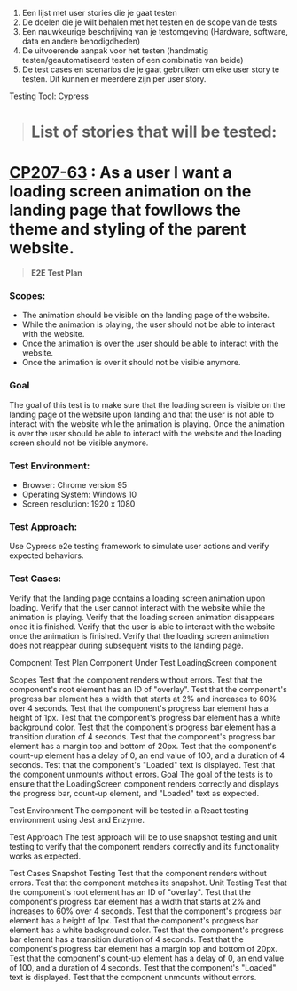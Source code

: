 1. Een lijst met user stories die je gaat testen
2. De doelen die je wilt behalen met het testen en de scope van de tests
3. Een nauwkeurige beschrijving van je testomgeving (Hardware, software, data en andere benodigdheden)
4. De uitvoerende aanpak voor het testen (handmatig testen/geautomatiseerd testen of een combinatie van beide)
5. De test cases en scenarios die je gaat gebruiken om elke user story te testen. Dit kunnen er meerdere zijn per user story.

Testing Tool: Cypress


> # **List of stories that will be tested:**
# **[CP207-63](https://xr-vision.atlassian.net/browse/CP2077-63)** : As a user I want a loading screen animation on the landing page that fowllows the theme and styling of the parent website.
> **E2E Test Plan**
### **Scopes:**
- The animation should be visible on the landing page of the website.
- While the animation is playing, the user should not be able to interact with the website.
- Once the animation is over the user should be able to interact with the website.
- Once the animation is over it should not be visible anymore.
### **Goal**
The goal of this test is to make sure that the loading screen is visible on the landing page of the website upon landing and that the user is not able to interact with the website while the animation is playing. Once the animation is over the user should be able to interact with the website and the loading screen should not be visible anymore.

### **Test Environment:**
- Browser: Chrome version 95
- Operating System: Windows 10
- Screen resolution: 1920 x 1080
### **Test Approach:**
 Use Cypress e2e testing framework to simulate user actions and verify expected behaviors.
### **Test Cases:**
Verify that the landing page contains a loading screen animation upon loading.
Verify that the user cannot interact with the website while the animation is playing.
Verify that the loading screen animation disappears once it is finished.
Verify that the user is able to interact with the website once the animation is finished.
Verify that the loading screen animation does not reappear during subsequent visits to the landing page.


Component Test Plan
Component Under Test
LoadingScreen component

Scopes
Test that the component renders without errors.
Test that the component's root element has an ID of "overlay".
Test that the component's progress bar element has a width that starts at 2% and increases to 60% over 4 seconds.
Test that the component's progress bar element has a height of 1px.
Test that the component's progress bar element has a white background color.
Test that the component's progress bar element has a transition duration of 4 seconds.
Test that the component's progress bar element has a margin top and bottom of 20px.
Test that the component's count-up element has a delay of 0, an end value of 100, and a duration of 4 seconds.
Test that the component's "Loaded" text is displayed.
Test that the component unmounts without errors.
Goal
The goal of the tests is to ensure that the LoadingScreen component renders correctly and displays the progress bar, count-up element, and "Loaded" text as expected.

Test Environment
The component will be tested in a React testing environment using Jest and Enzyme.

Test Approach
The test approach will be to use snapshot testing and unit testing to verify that the component renders correctly and its functionality works as expected.

Test Cases
Snapshot Testing
Test that the component renders without errors.
Test that the component matches its snapshot.
Unit Testing
Test that the component's root element has an ID of "overlay".
Test that the component's progress bar element has a width that starts at 2% and increases to 60% over 4 seconds.
Test that the component's progress bar element has a height of 1px.
Test that the component's progress bar element has a white background color.
Test that the component's progress bar element has a transition duration of 4 seconds.
Test that the component's progress bar element has a margin top and bottom of 20px.
Test that the component's count-up element has a delay of 0, an end value of 100, and a duration of 4 seconds.
Test that the component's "Loaded" text is displayed.
Test that the component unmounts without errors.


